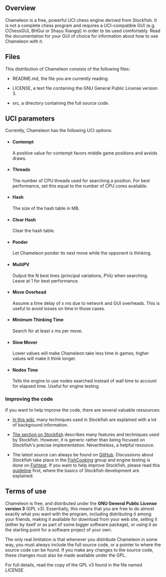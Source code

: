 ## Overview

Chameleon is a free, powerful UCI chess engine derived from Stockfish. It is not a complete chess program and requires a UCI-compatible GUI (e.g. CChessGUI, BHGui or Shayu Xiangqi) in order to be used comfortably. Read the documentation for your GUI of choice for information about how to use Chameleon with it.

## Files

This distribution of Chameleon consists of the following files:

  * README.md, the file you are currently reading.

  * LICENSE, a text file containing the GNU General Public License version 3.

  * src, a directory containing the full source code.

## UCI parameters

Currently, Chameleon has the following UCI options:

  * #### Contempt
    A positive value for contempt favors middle game positions and avoids draws.

  * #### Threads
    The number of CPU threads used for searching a position. For best performance, set 
    this equal to the number of CPU cores available.

  * #### Hash
    The size of the hash table in MB.

  * #### Clear Hash
    Clear the hash table.

  * #### Ponder
    Let Chameleon ponder its next move while the opponent is thinking.

  * #### MultiPV
    Output the N best lines (principal variations, PVs) when searching.
    Leave at 1 for best performance.

  * #### Move Overhead
    Assume a time delay of x ms due to network and GUI overheads. This is useful to 
    avoid losses on time in those cases.

  * #### Minimum Thinking Time
    Search for at least x ms per move. 

  * #### Slow Mover
    Lower values will make Chameleon take less time in games, higher values will 
    make it think longer.
    
  * #### Nodes Time
    Tells the engine to use nodes searched instead of wall time to account for 
    elapsed time. Useful for engine testing.

### Improving the code

If you want to help improve the code, there are several valuable ressources:

* [In this wiki,](https://www.chessprogramming.org) many techniques used in
Stockfish are explained with a lot of background information.

* [The section on Stockfish](https://www.chessprogramming.org/Stockfish)
describes many features and techniques used by Stockfish. However, it is
generic rather than being focused on Stockfish's precise implementation.
Nevertheless, a helpful resource.

* The latest source can always be found on [GitHub](https://github.com/Etercyber/Chameleon/).
Discussions about Stockfish take place in the [FishCooking](https://groups.google.com/forum/#!forum/fishcooking) 
group and engine testing is done on [Fishtest](http://tests.stockfishchess.org/tests).
If you want to help improve Stockfish, please read this [guideline](https://github.com/glinscott/fishtest/wiki/Creating-my-first-test)
first, where the basics of Stockfish development are explained.

## Terms of use

Chameleon is free, and distributed under the **GNU General Public License version 3**
(GPL v3). Essentially, this means that you are free to do almost exactly
what you want with the program, including distributing it among your
friends, making it available for download from your web site, selling
it (either by itself or as part of some bigger software package), or
using it as the starting point for a software project of your own.

The only real limitation is that whenever you distribute Chameleon in
some way, you must always include the full source code, or a pointer
to where the source code can be found. If you make any changes to the
source code, these changes must also be made available under the GPL.

For full details, read the copy of the GPL v3 found in the file named
*LICENSE*.
